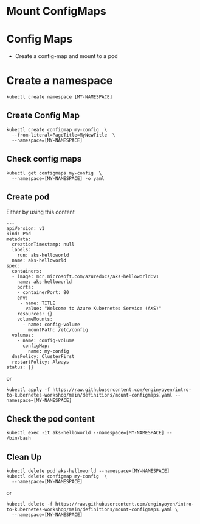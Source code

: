 # Mount ConfigMaps

# Config Maps
* Create a config-map and mount to a pod 


# Create a namespace
```
kubectl create namespace [MY-NAMESPACE]
```

## Create Config Map
```
kubectl create configmap my-config  \
  --from-literal=PageTitle=MyNewTitle  \
  --namespace=[MY-NAMESPACE]
```

## Check config maps
```
kubectl get configmaps my-config  \
  --namespace=[MY-NAMESPACE] -o yaml
```

## Create pod 

Either by using this content 
```
---
apiVersion: v1
kind: Pod
metadata:
  creationTimestamp: null
  labels:
    run: aks-helloworld
  name: aks-helloworld
spec:
  containers:
  - image: mcr.microsoft.com/azuredocs/aks-helloworld:v1
    name: aks-helloworld
    ports:
    - containerPort: 80
    env:
     - name: TITLE
       value: "Welcome to Azure Kubernetes Service (AKS)"
    resources: {}
    volumeMounts:
      - name: config-volume
        mountPath: /etc/config
  volumes:
    - name: config-volume
      configMap:
        name: my-config
  dnsPolicy: ClusterFirst
  restartPolicy: Always
status: {}

```

or 

```
kubectl apply -f https://raw.githubusercontent.com/enginyoyen/intro-to-kubernetes-workshop/main/definitions/mount-configmaps.yaml --namespace=[MY-NAMESPACE]
```

## Check the pod content 

```
kubectl exec -it aks-helloworld --namespace=[MY-NAMESPACE] -- /bin/bash
```


## Clean Up
```
kubectl delete pod aks-helloworld --namespace=[MY-NAMESPACE]
kubectl delete configmap my-config  \
  --namespace=[MY-NAMESPACE]
```
or


```
kubectl delete -f https://raw.githubusercontent.com/enginyoyen/intro-to-kubernetes-workshop/main/definitions/mount-configmaps.yaml \
  --namespace=[MY-NAMESPACE]
```